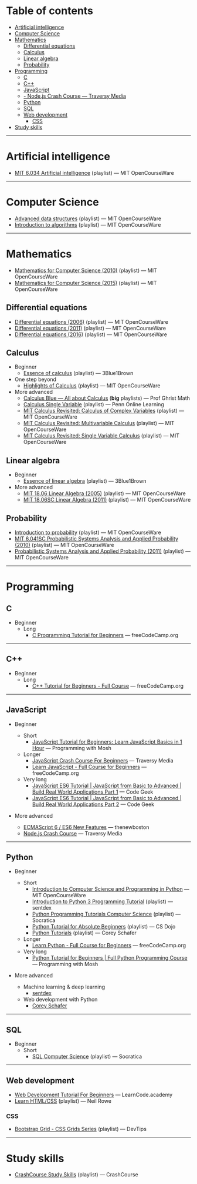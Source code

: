 # Table of contents

<!-- vim-markdown-toc GFM -->

* [Artificial intelligence](#artificial-intelligence)
* [Computer Science](#computer-science)
* [Mathematics](#mathematics)
    * [Differential equations](#differential-equations)
    * [Calculus](#calculus)
    * [Linear algebra](#linear-algebra)
    * [Probability](#probability)
* [Programming](#programming)
    * [C](#c)
    * [C++](#c-1)
    * [JavaScript](#javascript)
    * [- Node.js Crash Course — Traversy Media](#--nodejs-crash-course--traversy-media)
    * [Python](#python)
    * [SQL](#sql)
    * [Web development](#web-development)
        * [CSS](#css)
* [Study skills](#study-skills)

<!-- vim-markdown-toc -->

---

# Artificial intelligence

- [MIT 6.034 Artificial intelligence](https://www.youtube.com/watch?v=TjZBTDzGeGg&list=PLUl4u3cNGP63gFHB6xb-kVBiQHYe_4hSi) (playlist) — MIT OpenCourseWare

---

# Computer Science

- [Advanced data structures](https://www.youtube.com/watch?v=T0yzrZL1py0&list=PLUl4u3cNGP61hsJNdULdudlRL493b-XZf) (playlist) — MIT OpenCourseWare
- [Introduction to algorithms](https://www.youtube.com/watch?v=HtSuA80QTyo&list=PLUl4u3cNGP61Oq3tWYp6V_F-5jb5L2iHb) (playlist) — MIT OpenCourseWare

---

# Mathematics

- [Mathematics for Computer Science (2010)](https://www.youtube.com/watch?v=L3LMbpZIKhQ&list=PLB7540DEDD482705B) (playlist) — MIT OpenCourseWare
- [Mathematics for Computer Science (2015)](https://www.youtube.com/watch?v=wIq4CssPoO0&list=PLUl4u3cNGP60UlabZBeeqOuoLuj_KNphQ) (playlist) — MIT OpenCourseWare


## Differential equations

- [Differential equations (2006)](https://www.youtube.com/watch?v=XDhJ8lVGbl8&list=PLEC88901EBADDD980) (playlist) — MIT OpenCourseWare
- [Differential equations (2011)](https://www.youtube.com/watch?v=76WdBlGpxVw&list=PL64BDFBDA2AF24F7E) (playlist) — MIT OpenCourseWare
- [Differential equations (2016)](https://www.youtube.com/watch?v=ZvL88xqYSak&list=PLUl4u3cNGP63oTpyxCMLKt_JmB0WtSZfG) (playlist) — MIT OpenCourseWare

## Calculus

- Beginner
    - [Essence of calculus](https://www.youtube.com/watch?v=WUvTyaaNkzM&list=PLZHQObOWTQDMsr9K-rj53DwVRMYO3t5Yr) (playlist) — 3Blue1Brown
- One step beyond
    - [Highlights of Calculus](https://www.youtube.com/watch?v=X9t-u87df3o&list=PLBE9407EA64E2C318) (playlist) — MIT OpenCourseWare
- More advanced
    - [Calculus Blue — All about Calculus](https://www.youtube.com/channel/UC5N5pRddyicAX1QJyJjIIdg/playlists) (**big** playlists) — Prof Ghrist Math
    - [Calculus Single Variable](https://www.youtube.com/watch?v=nqDVJFlahpU&list=PLKc2XOQp0dMwj9zAXD5LlWpriIXIrGaNb) (playlist) — Penn Online Learning
    - [MIT Calculus Revisited: Calculus of Complex Variables](https://www.youtube.com/watch?v=BOx8LRyr8mU&list=PLD971E94905A70448) (playlist) — MIT OpenCourseWare
    - [MIT Calculus Revisited: Multivariable Calculus](https://www.youtube.com/watch?v=wsOoClvZmic&list=PL1C22D4DED943EF7B) (playlist) — MIT OpenCourseWare
    - [MIT Calculus Revisited: Single Variable Calculus](https://www.youtube.com/watch?v=MFRWDuduuSw&list=PL3B08AE665AB9002A) (playlist) — MIT OpenCourseWare


## Linear algebra

- Beginner
    - [Essence of linear algebra](https://www.youtube.com/watch?v=fNk_zzaMoSs&list=PLZHQObOWTQDPD3MizzM2xVFitgF8hE_ab) (playlist) — 3Blue1Brown
- More advanced
    - [MIT 18.06 Linear Algebra (2005)](https://www.youtube.com/watch?v=ZK3O402wf1c&list=PLE7DDD91010BC51F8) (playlist) — MIT OpenCourseWare
    - [MIT 18.06SC Linear Algebra (2011)](https://www.youtube.com/watch?v=hNDFwVVKVk0&list=PL221E2BBF13BECF6C) (playlist) — MIT OpenCourseWare

## Probability

- [Introduction to probability](https://www.youtube.com/watch?v=1uW3qMFA9Ho&list=PLUl4u3cNGP60hI9ATjSFgLZpbNJ7myAg6) (playlist) — MIT OpenCourseWare
- [MIT 6.041SC Probabilistic Systems Analysis and Applied Probability (2010)](https://www.youtube.com/watch?v=j9WZyLZCBzs&list=PLUl4u3cNGP60A3XMwZ5sep719_nh95qOe) (playlist) — MIT OpenCourseWare
- [Probabilistic Systems Analysis and Applied Probability (2011)](https://www.youtube.com/watch?v=j9WZyLZCBzs&list=PLUl4u3cNGP61MdtwGTqZA0MreSaDybji8) (playlist) — MIT OpenCourseWare

---

# Programming

## C

- Beginner
    - Long
        - [C Programming Tutorial for Beginners](https://www.youtube.com/watch?v=KJgsSFOSQv0) — freeCodeCamp.org

---

## C++

- Beginner
    - Long
        - [C++ Tutorial for Beginners - Full Course](https://www.youtube.com/watch?v=vLnPwxZdW4Y) — freeCodeCamp.org

---

## JavaScript

- Beginner
    - Short
        - [JavaScript Tutorial for Beginners: Learn JavaScript Basics in 1 Hour](https://www.youtube.com/watch?v=W6NZfCO5SIk) — Programming with Mosh
    - Longer
        - [JavaScript Crash Course For Beginners](https://www.youtube.com/watch?v=hdI2bqOjy3c) — Traversy Media
        - [Learn JavaScript - Full Course for Beginners](https://www.youtube.com/watch?v=PkZNo7MFNFg) — freeCodeCamp.org
    - Very long
        - [JavaScript ES6 Tutorial | JavaScript from Basic to Advanced | Build Real World Applications Part 1](https://www.youtube.com/watch?v=wbJWUWJWlaY) — Code Geek
        - [JavaScript ES6 Tutorial | JavaScript from Basic to Advanced | Build Real World Applications Part 2](https://www.youtube.com/watch?v=t8P6FELv71A) — Code Geek

- More advanced
    - [ECMAScript 6 / ES6 New Features](https://www.youtube.com/watch?v=ZJZfIw3P8No&list=PL6gx4Cwl9DGBhgcpA8eTYYWg7im72LgLt) — thenewboston
    - [Node.js Crash Course](https://www.youtube.com/watch?v=fBNz5xF-Kx4) — Traversy Media
---

## Python

- Beginner
    - Short
        - [Introduction to Computer Science and Programming in Python](https://www.youtube.com/watch?v=ytpJdnlu9ug&list=PLUl4u3cNGP63WbdFxL8giv4yhgdMGaZNA) — MIT OpenCourseWare
        - [Introduction to Python 3 Programming Tutorial](https://www.youtube.com/watch?v=eXBD2bB9-RA&list=PLQVvvaa0QuDeAams7fkdcwOGBpGdHpXln) (playlist) — sentdex
        - [Python Programming Tutorials Computer Science](https://www.youtube.com/watch?v=bY6m6_IIN94&list=PLi01XoE8jYohWFPpC17Z-wWhPOSuh8Er-) (playlist) — Socratica
        - [Python Tutorial for Absolute Beginners](https://www.youtube.com/watch?v=Z1Yd7upQsXY&list=PLBZBJbE_rGRWeh5mIBhD-hhDwSEDxogDg) (playlist) — CS Dojo
        - [Python Tutorials](https://www.youtube.com/watch?v=YYXdXT2l-Gg&list=PL-osiE80TeTt2d9bfVyTiXJA-UTHn6WwU) (playlist) — Corey Schafer
    - Longer
        - [Learn Python - Full Course for Beginners](https://www.youtube.com/watch?v=rfscVS0vtbw) — freeCodeCamp.org
    - Very long
        - [Python Tutorial for Beginners | Full Python Programming Course](https://www.youtube.com/watch?v=_uQrJ0TkZlc) — Programming with Mosh

- More advanced
    - Machine learning & deep learning
        - [sentdex](https://www.youtube.com/user/sentdex/)
    - Web development with Python
        - [Corey Schafer](https://www.youtube.com/channel/UCCezIgC97PvUuR4_gbFUs5g)

---

## SQL

- Beginner
    - Short
        - [SQL Computer Science](https://www.youtube.com/watch?v=nWyyDHhTxYU&list=PLi01XoE8jYojRqM4qGBF1U90Ee1Ecb5tt) (playlist) — Socratica

---

## Web development
- [Web Development Tutorial For Beginners](https://www.youtube.com/watch?v=gQojMIhELvM&list=PLoYCgNOIyGABDU532eesybur5HPBVfC1G) — LearnCode.academy
- [Learn HTML/CSS](https://www.youtube.com/watch?v=iHZWS61Vyxk&list=PLMvLDJ7usmZDSg1z0X--3qz38IHjdieXR) (playlist) — Neil Rowe

### CSS
- [Bootstrap Grid - CSS Grids Series](https://www.youtube.com/watch?v=Dwzw3hzYcNU&list=PLqGj3iMvMa4IPwMW-sSXn1Q_pVu5tUMCw) (playlist) — DevTips

---

# Study skills

- [CrashCourse Study Skills](https://www.youtube.com/playlist?list=PL8dPuuaLjXtNcAJRf3bE1IJU6nMfHj86W) (playlist) — CrashCourse
